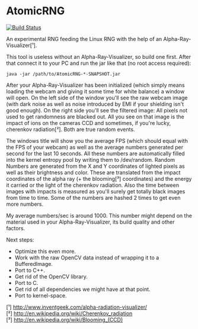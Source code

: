 # AtomicRNG
[![Build Status](http://ci.eyrenetwork.net/job/AtomicRNG/badge/icon)](http://ci.eyrenetwork.net/job/AtomicRNG/)

An experimental RNG feeding the Linux RNG with the help of an Alpha-Ray-Visualizer[¹].

This tool is useless without an Alpha-Ray-Visualizer, so build one first.
After that connect it to your PC and run the jar like that (no root access required):
```
java -jar /path/to/AtomicRNG-*-SNAPSHOT.jar
```

After your Alpha-Ray-Visualizer has been initialized (which simply means loading
the webcam and giving it some time for white balance) a window will open.
On the left side of the window you'll see the raw webcam image (with dark noise
as well as noise introduced by EMI if your shielding isn't good enough).
On the right side you'll see the filtered image: All pixels not used to get
randomness are blacked out. All you see on that image is the impact of ions
on the cameras CCD and sometimes, if you're lucky, cherenkov radiation[²]. Both
are true random events.

The windows title will show you the average FPS (which should equal with the FPS
of your webcam) as well as the average numbers generated per second for the last
10 seconds. All these numbers are automatically filled into the kernel entropy
pool by writing them to /dev/random. Random Numbers are generated from the X and
Y coordinates of lighted pixels as well as their brightness and color. These are
translated from the impact coordinates of the alpha ray (+ the blooming[³]
coordinates) and the energy it carried or the light of the cherenkov radiation.
Also the time between images with impacts is measured as you'll surely get
totally black images from time to time.
Some of the numbers are hashed 2 times to get even more numbers.


My average numbers/sec is around 1000. This number might depend on the material
used in your Alpha-Ray-Visualizer, its build quality and other factors.


Next steps:<br>
 - Optimize this even more.<br>
 - Work with the raw OpenCV data instead of wrapping it to a BufferedImage.<br>
 - Port to C++.<br>
 - Get rid of the OpenCV library.<br>
 - Port to C.<br>
 - Get rid of all dependencies we might have at that point.<br>
 - Port to kernel-space.<br>


[¹] http://www.inventgeek.com/alpha-radiation-visualizer/<br>
[²] http://en.wikipedia.org/wiki/Cherenkov_radiation<br>
[³] http://en.wikipedia.org/wiki/Blooming_(CCD)
